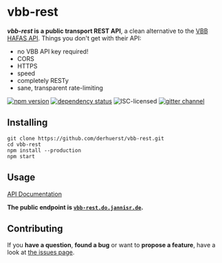 # vbb-rest

***vbb-rest* is a public transport REST API**, a clean alternative to the [VBB HAFAS API](https://github.com/derhuerst/vbb-hafas). Things you don't get with their API:

- no VBB API key required!
- CORS
- HTTPS
- speed
- completely RESTy
- sane, transparent rate-limiting

[![npm version](https://img.shields.io/npm/v/vbb-rest.svg)](https://www.npmjs.com/package/vbb-rest)
[![dependency status](https://img.shields.io/david/derhuerst/vbb-rest.svg)](https://david-dm.org/derhuerst/vbb-rest)
![ISC-licensed](https://img.shields.io/github/license/derhuerst/vbb-rest.svg)
[![gitter channel](https://badges.gitter.im/derhuerst/vbb-rest.svg)](https://gitter.im/derhuerst/vbb-rest)


## Installing

```
git clone https://github.com/derhuerst/vbb-rest.git
cd vbb-rest
npm install --production
npm start
```


## Usage

[API Documentation](docs/index.md)

**The public endpoint is [`vbb-rest.do.jannisr.de`](`https://vbb-rest.do.jannisr.de`).**


## Contributing

If you **have a question**, **found a bug** or want to **propose a feature**, have a look at [the issues page](https://github.com/derhuerst/vbb-rest/issues).
